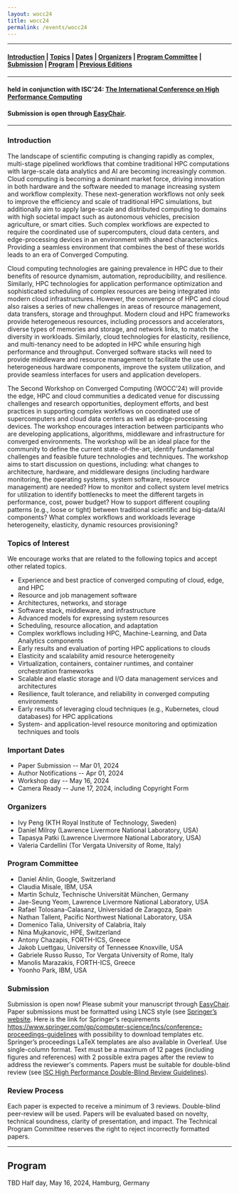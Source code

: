 ```yaml
---
layout: wocc24
title: wocc24
permalink: /events/wocc24
---
```

----
#### [Introduction](#Intro) | [Topics](#topics) | [Dates](#dates) | [Organizers](#org) | [Program Committee](#pc) | [Submission](#submission) | [Program](#program) | [Previous Editions](/events) 

----
#### held in conjunction with ISC'24: [The International Conference on High Performance Computing](https://www.isc-hpc.com/)
#### Submission is open through [EasyChair](https://easychair.org/conferences/?conf=wocc24).
---

### <a name="Intro"></a>Introduction
The landscape of scientific computing is changing rapidly as complex, multi-stage pipelined workflows that combine traditional HPC computations with large-scale data analytics and AI are becoming increasingly common. Cloud computing is becoming a dominant market force, driving innovation in both hardware and the software needed to manage increasing system and workflow complexity. These next-generation workflows not only seek to improve the efficiency and scale of traditional HPC simulations, but additionally aim to apply large-scale and distributed computing to domains with high societal impact such as autonomous vehicles, precision agriculture, or smart cities. Such complex workflows are expected to require the coordinated use of supercomputers, cloud data centers, and edge-processing devices in an environment with shared characteristics. Providing a seamless environment that combines the best of these worlds leads to an era of Converged Computing.

Cloud computing technologies are gaining prevalence in HPC due to their benefits of resource dynamism, automation, reproducibility, and resilience. Similarly, HPC technologies for application performance optimization and sophisticated scheduling of complex resources are being integrated into modern cloud infrastructures. However, the convergence of HPC and cloud also raises a series of new challenges in areas of resource management, data transfers, storage and throughput. Modern cloud and HPC frameworks provide heterogeneous resources, including processors and accelerators, diverse types of memories and storage, and network links, to match the diversity in workloads. Similarly, cloud technologies for elasticity, resilience, and multi-tenancy need to be adopted in HPC while ensuring high performance and throughput. Converged software stacks will need to provide middleware and resource management to facilitate the use of heterogeneous hardware components, improve the system utilization, and provide seamless interfaces for users and application developers.  

The Second Workshop on Converged Computing (WOCC’24) will provide the edge, HPC and cloud communities a dedicated venue for discussing challenges and research opportunities, deployment efforts, and best practices in supporting complex workflows on coordinated use of supercomputers and cloud data centers as well as edge-processing devices. The workshop encourages interaction between participants who are developing applications, algorithms, middleware and infrastructure for converged environments. The workshop will be an ideal place for the community to define the current state-of-the-art, identify fundamental challenges and feasible future technologies and techniques. The workshop aims to start discussion on questions, including: what changes to architecture, hardware, and middleware designs (including hardware monitoring, the operating systems, system software, resource management) are needed? How to monitor and collect system level metrics for utilization to identify bottlenecks to meet the different targets in performance, cost, power budget? How to support different coupling patterns (e.g., loose or tight) between traditional scientific and big-data/AI components? What complex workflows and workloads leverage heterogeneity, elasticity, dynamic resources provisioning?


### <a name="topics"></a>Topics of Interest 
We encourage works that are related to the following topics and accept other related topics.

 + Experience and best practice of converged computing of cloud, edge, and HPC
 + Resource and job management software 
 + Architectures, networks, and storage
 + Software stack, middleware, and infrastructure 
 + Advanced models for expressing system resources
 + Scheduling, resource allocation, and adaptation
 + Complex workflows including HPC, Machine-Learning, and Data Analytics components
 + Early results and evaluation of porting HPC applications to clouds
 + Elasticity and scalability amid resource heterogeneity
 + Virtualization, containers, container runtimes, and container orchestration frameworks 
 + Scalable and elastic storage and I/O data management services and architectures
 + Resilience, fault tolerance, and reliability in converged computing environments
 + Early results of leveraging cloud techniques (e.g., Kubernetes, cloud databases) for HPC applications
 + System- and application-level resource monitoring and optimization techniques and tools

### <a name="dates"></a>Important Dates
 + Paper Submission -- Mar 01, 2024
 + Author Notifications -- Apr 01, 2024
 + Workshop day -- May 16, 2024
 + Camera Ready -- June 17, 2024, including Copyright Form
 

### <a name="org"></a>Organizers
 + Ivy Peng (KTH Royal Institute of Technology, Sweden)
 + Daniel Milroy (Lawrence Livermore National Laboratory, USA)
 + Tapasya Patki (Lawrence Livermore National Laboratory, USA)
 + Valeria Cardellini (Tor Vergata University of Rome, Italy)
 
### <a name="pc"></a>Program Committee
  + Daniel Ahlin, Google, Switzerland
  + Claudia Misale, IBM, USA
  + Martin Schulz, Technische Universität München, Germany
  + Jae-Seung Yeom, Lawrence Livermore National Laboratory, USA
  + Rafael Tolosana-Calasanz, Universidad de Zaragoza, Spain
  + Nathan Tallent, Pacific Northwest National Laboratory, USA
  + Domenico Talia, University of Calabria, Italy
  + Nina Mujkanovic, HPE, Switzerland
  + Antony Chazapis, FORTH-ICS, Greece
  + Jakob Luettgau, University of Tennessee Knoxville, USA
  + Gabriele Russo Russo, Tor Vergata University of Rome, Italy
  + Manolis Marazakis, FORTH-ICS, Greece
  + Yoonho Park, IBM, USA

### <a name="submission"></a>Submission 
Submission is open now! Please submit your manuscript through [EasyChair](https://easychair.org/conferences/?conf=wocc24).
Paper submissions must be formatted using LNCS style (see [Springer’s website](https://www.springer.com/gp/computer-science/lncs/conference-proceedings-guidelines). Here is the link for Springer's requirements https://www.springer.com/gp/computer-science/lncs/conference-proceedings-guidelines with possibility to download templates etc. Springer’s proceedings LaTeX templates are also available in Overleaf. Use single-column format. Text must be a maximum of 12 pages (including figures and references) with 2 possible extra pages after the review to address the reviewer's comments. Papers must be suitable for double-blind review (see [ISC High Performance Double-Blind Review Guidelines](https://www.isc-hpc.com/files/isc_events/documents/ISC_double_blind_guidelines.pdf)).


### <a name="review"></a>Review Process 
Each paper is expected to receive a minimum of 3 reviews.
Double-blind peer-review will be used.
Papers will be evaluated based on novelty, technical soundness, clarity of presentation, and impact.
The Technical Program Committee reserves the right to reject incorrectly formatted papers.

----

## <a name="program"></a>Program
TBD
Half day, May 16, 2024, Hamburg, Germany

